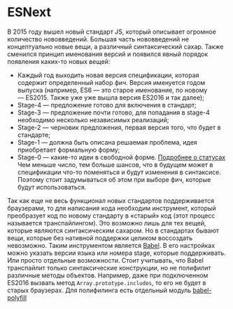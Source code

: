 # ESNext

В 2015 году вышел новый стандарт JS, который описывает огромное
количество нововведений. Большая часть нововведений не концептуально
новые вещи, а различный синтаксический сахар.
Также сменился принцип именования версий и появился явный порядок
появления каких-то новых вещей:
- Каждый год выходить новая версия спецификации, которая содержит
  определенный набор фич. Версия именуется годом выпуска
  (например, ES6 — это старое именование, по новому — ES2015.
  Также уже уже вышла версия ES2016 и так далее);
- Stage-4 — предложение готово для включения в стандарт;
- Stage-3 — предложение почти готово, для попадания в stage-4
  необходимо несколько независимых реализаций;
- Stage-2 — черновик предложения, первая версия того, что будет в стандарте;
- Stage-1 — должна быть описана решаемая проблема,
  идея приобретает формальную форму;
- Stage-0 — какие-то идеи в свободной форме.
[Подробнее о статусах](http://www.2ality.com/2015/11/tc39-process.html)
Чем меньше число, тем больше шансов, что в будущем может в спецификации
что-то поменяться и будут изменения в синтаксисе.
Поэтому стоит задумываться об этом при выборе фич, которые будут использоваться.

Так как еще не весь функционал новых стандартов поддерживается браузерами,
то для написания кода необходим инструмент, который преобразует код по новому
стандарту в «старый» код (этот процесс называется транспайлингом).
Это возможно лишь для тех вещей, которые являются синтаксическим сахаром.
Но в стандартах бывают вещи, которые без нативной поддержки целиком
воссоздать невозможно.
Таким инструментом является [Babel](https://babeljs.io/).
В его настройках можно указать версии языка или номера stage,
которые поддерживать. Или просто отдельные возможности.
Стоит учитывать, что Babel транспайлит только синтаксические конструкции,
но не полифилит различные методы объектов. Например, даже при
подключенном ES2016 вызвать метод `Array.prototype.includes`,
то его не будет в старых браузерах.
Для полифилинга есть отдельный модуль [babel-polyfill](https://babeljs.io/docs/usage/polyfill/)
